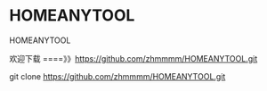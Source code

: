 # HOMEANYTOOL
HOMEANYTOOL

欢迎下载 ====》》https://github.com/zhmmmm/HOMEANYTOOL.git

git clone https://github.com/zhmmmm/HOMEANYTOOL.git
